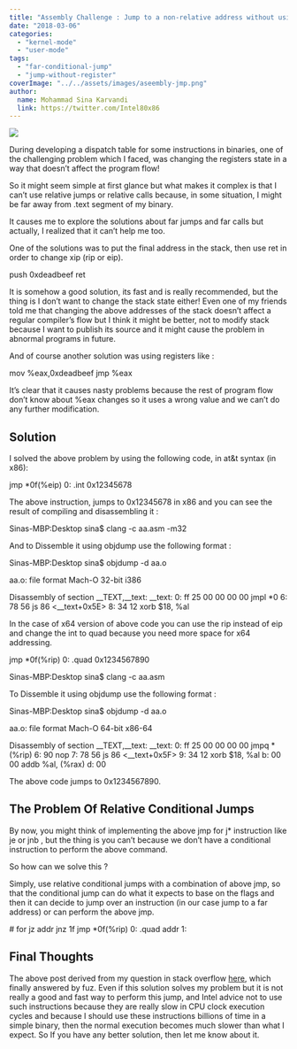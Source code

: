 ```yaml
---
title: "Assembly Challenge : Jump to a non-relative address without using registers"
date: "2018-03-06"
categories: 
  - "kernel-mode"
  - "user-mode"
tags: 
  - "far-conditional-jump"
  - "jump-without-register"
coverImage: "../../assets/images/aseembly-jmp.png"
author:
  name: Mohammad Sina Karvandi
  link: https://twitter.com/Intel80x86
---
```


![](../../assets/images/aseembly-jmp.png)

During developing a dispatch table for some instructions in binaries, one of the challenging problem which I faced, was changing the registers state in a way that doesn’t affect the program flow!

So it might seem simple at first glance but what makes it complex is that I can’t use relative jumps or relative calls because, in some situation, I might be far away from .text segment of my binary.

It causes me to explore the solutions about far jumps and far calls but actually, I realized that it can’t help me too.

One of the solutions was to put the final address in the stack, then use ret in order to change xip (rip or eip).

push 0xdeadbeef
ret

It is somehow a good solution, its fast and is really recommended, but the thing is I don’t want to change the stack state either! Even one of my friends told me that changing the above addresses of the stack doesn’t affect a regular compiler’s flow but I think it might be better, not to modify stack because I want to publish its source and it might cause the problem in abnormal programs in future.

And of course another solution was using registers like :

mov %eax,0xdeadbeef
jmp %eax

It’s clear that it causes nasty problems because the rest of program flow don’t know about %eax changes so it uses a wrong value and we can’t do any further modification.

## **Solution**

I solved the above problem by using the following code, in at&t syntax (in x86):

jmp \*0f(%eip)
0: .int 0x12345678

The above instruction, jumps to 0x12345678 in x86 and you can see the result of compiling and disassembling it :

Sinas-MBP:Desktop sina$ clang -c aa.asm -m32

And to Dissemble it using objdump use the following format :

Sinas-MBP:Desktop sina$ objdump -d aa.o

aa.o: file format Mach-O 32-bit i386

Disassembly of section \_\_TEXT,\_\_text:
\_\_text:
0: ff 25 00 00 00 00 jmpl \*0
6: 78 56 js 86 <\_\_text+0x5E>
8: 34 12 xorb $18, %al

In the case of x64 version of above code you can use the rip instead of eip and change the int to quad because you need more space for x64 addressing.

jmp \*0f(%rip)
0: .quad 0x1234567890

Sinas-MBP:Desktop sina$ clang -c aa.asm

To Dissemble it using objdump use the following format :

Sinas-MBP:Desktop sina$ objdump -d aa.o

aa.o: file format Mach-O 64-bit x86-64

Disassembly of section \_\_TEXT,\_\_text:
\_\_text:
0: ff 25 00 00 00 00 jmpq \*(%rip)
6: 90 nop
7: 78 56 js 86 <\_\_text+0x5F>
9: 34 12 xorb $18, %al
b: 00 00 addb %al, (%rax)
d: 00 

The above code jumps to 0x1234567890.

## The Problem Of Relative Conditional Jumps

By now, you might think of implementing the above jmp for j\* instruction like je or jnb , but the thing is you can’t because we don’t have a conditional instruction to perform the above command.

So how can we solve this ?

Simply, use relative conditional jumps with a combination of above jmp, so that the conditional jump can do what it expects to base on the flags and then it can decide to jump over an instruction (in our case jump to a far address) or can perform the above jmp.

\# for jz addr
jnz 1f
jmp \*0f(%rip)
0: .quad addr
1:

## Final Thoughts

The above post derived from my question in stack overflow [here](https://stackoverflow.com/questions/48498308/assemble-far-calls-or-far-jumps-j-instructions), which finally answered by fuz. Even if this solution solves my problem but it is not really a good and fast way to perform this jump, and Intel advice not to use such instructions because they are really slow in CPU clock execution cycles and because I should use these instructions billions of time in a simple binary, then the normal execution becomes much slower than what I expect. So If you have any better solution, then let me know about it.
